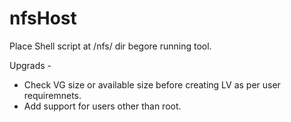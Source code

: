 # nfsHost

Place Shell script at /nfs/ dir begore running tool.

Upgrads - 
- Check VG size or available size before creating LV as per user requiremnets.
- Add support for users other than root.
